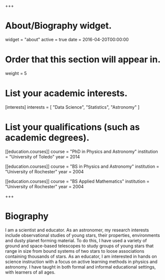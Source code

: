 +++
# About/Biography widget.
widget = "about"
active = true
date = 2016-04-20T00:00:00

# Order that this section will appear in.
weight = 5

# List your academic interests.
[interests]
  interests = [
    "Data Science",
    "Statistics",
    "Astronomy"
  ]

# List your qualifications (such as academic degrees).
[[education.courses]]
  course = "PhD in Physics and Astronomy"
  institution = "University of Toledo"
  year = 2014

[[education.courses]]
  course = "BS in Physics and Astronomy"
  institution = "University of Rochester"
  year = 2004

[[education.courses]]
  course = "BS Applied Mathematics"
  institution = "University of Rochester"
  year = 2004
 
+++

# Biography

I am a scientist and educator.  As an astronomer, my research interests include observational studies of young stars, their properties, environments and dusty planet forming material.  To do this, I have used a variety of ground and space-based telescopes to study groups of young stars that range in size from bound systems of two stars to loose associations containing thousands of stars.   As an educator, I am interested in hands on science instruction with a focus on active learning methods in physics and astronomy.  I have taught in both formal and informal educational settings, with learners of all ages.
